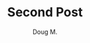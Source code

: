 ---
title: Second Post
tags:
  - blog
  - astro
pubDate: 12-02-2024
layout: ../../layouts/Blog.astro
author: Doug M.
---